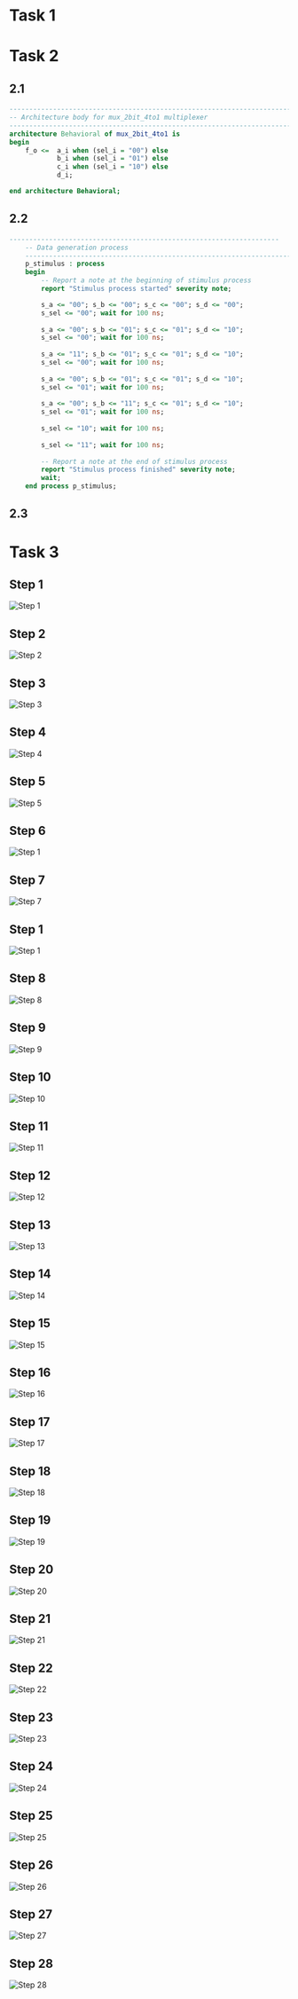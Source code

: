 # Task 1


# Task 2

## 2.1
```vhdl
------------------------------------------------------------------------
-- Architecture body for mux_2bit_4to1 multiplexer
------------------------------------------------------------------------
architecture Behavioral of mux_2bit_4to1 is
begin
    f_o <=  a_i when (sel_i = "00") else
            b_i when (sel_i = "01") else
            c_i when (sel_i = "10") else
            d_i;

end architecture Behavioral;
```

## 2.2
```vhdl
--------------------------------------------------------------------
    -- Data generation process
    --------------------------------------------------------------------
    p_stimulus : process
    begin
        -- Report a note at the beginning of stimulus process
        report "Stimulus process started" severity note;

        s_a <= "00"; s_b <= "00"; s_c <= "00"; s_d <= "00";
        s_sel <= "00"; wait for 100 ns;
        
        s_a <= "00"; s_b <= "01"; s_c <= "01"; s_d <= "10";
        s_sel <= "00"; wait for 100 ns;
        
        s_a <= "11"; s_b <= "01"; s_c <= "01"; s_d <= "10";
        s_sel <= "00"; wait for 100 ns;
        
        s_a <= "00"; s_b <= "01"; s_c <= "01"; s_d <= "10";
        s_sel <= "01"; wait for 100 ns;
        
        s_a <= "00"; s_b <= "11"; s_c <= "01"; s_d <= "10";
        s_sel <= "01"; wait for 100 ns;
        
        s_sel <= "10"; wait for 100 ns;
        
        s_sel <= "11"; wait for 100 ns;
        
        -- Report a note at the end of stimulus process
        report "Stimulus process finished" severity note;
        wait;
    end process p_stimulus;
```

## 2.3


# Task 3

## Step 1

![Step 1](https://github.com/Matej-Podany/Digital-electronics-1/blob/main/Labs/03-vivado/images/1.png "Step 1")

## Step 2

![Step 2](https://github.com/Matej-Podany/Digital-electronics-1/blob/main/Labs/03-vivado/images/2.png "Step 2")

## Step 3

![Step 3](https://github.com/Matej-Podany/Digital-electronics-1/blob/main/Labs/03-vivado/images/3.png "Step 3")

## Step 4

![Step 4](https://github.com/Matej-Podany/Digital-electronics-1/blob/main/Labs/03-vivado/images/4.png "Step 4")

## Step 5

![Step 5](https://github.com/Matej-Podany/Digital-electronics-1/blob/main/Labs/03-vivado/images/5.png "Step 5")

## Step 6

![Step 1](https://github.com/Matej-Podany/Digital-electronics-1/blob/main/Labs/03-vivado/images/6.png "Step 6")

## Step 7

![Step 7](https://github.com/Matej-Podany/Digital-electronics-1/blob/main/Labs/03-vivado/images/7.png "Step 7")

## Step 1

![Step 1](https://github.com/Matej-Podany/Digital-electronics-1/blob/main/Labs/03-vivado/images/1.png "Step 1")

## Step 8

![Step 8](https://github.com/Matej-Podany/Digital-electronics-1/blob/main/Labs/03-vivado/images/8.png "Step 8")

## Step 9

![Step 9](https://github.com/Matej-Podany/Digital-electronics-1/blob/main/Labs/03-vivado/images/9.png "Step 9")

## Step 10

![Step 10](https://github.com/Matej-Podany/Digital-electronics-1/blob/main/Labs/03-vivado/images/10.png "Step 10")

## Step 11

![Step 11](https://github.com/Matej-Podany/Digital-electronics-1/blob/main/Labs/03-vivado/images/11.png "Step 11")

## Step 12

![Step 12](https://github.com/Matej-Podany/Digital-electronics-1/blob/main/Labs/03-vivado/images/12.png "Step 12")

## Step 13

![Step 13](https://github.com/Matej-Podany/Digital-electronics-1/blob/main/Labs/03-vivado/images/13.png "Step 13")

## Step 14

![Step 14](https://github.com/Matej-Podany/Digital-electronics-1/blob/main/Labs/03-vivado/images/14.png "Step 14")

## Step 15

![Step 15](https://github.com/Matej-Podany/Digital-electronics-1/blob/main/Labs/03-vivado/images/15.png "Step 15")

## Step 16

![Step 16](https://github.com/Matej-Podany/Digital-electronics-1/blob/main/Labs/03-vivado/images/16.png "Step 16")

## Step 17

![Step 17](https://github.com/Matej-Podany/Digital-electronics-1/blob/main/Labs/03-vivado/images/17.png "Step 17")

## Step 18

![Step 18](https://github.com/Matej-Podany/Digital-electronics-1/blob/main/Labs/03-vivado/images/18.png "Step 18")

## Step 19

![Step 19](https://github.com/Matej-Podany/Digital-electronics-1/blob/main/Labs/03-vivado/images/19.png "Step 19")

## Step 20

![Step 20](https://github.com/Matej-Podany/Digital-electronics-1/blob/main/Labs/03-vivado/images/20.png "Step 20")

## Step 21

![Step 21](https://github.com/Matej-Podany/Digital-electronics-1/blob/main/Labs/03-vivado/images/21.png "Step 21")

## Step 22

![Step 22](https://github.com/Matej-Podany/Digital-electronics-1/blob/main/Labs/03-vivado/images/22.png "Step 22")

## Step 23

![Step 23](https://github.com/Matej-Podany/Digital-electronics-1/blob/main/Labs/03-vivado/images/23.png "Step 23")

## Step 24

![Step 24](https://github.com/Matej-Podany/Digital-electronics-1/blob/main/Labs/03-vivado/images/24.png "Step 24")

## Step 25

![Step 25](https://github.com/Matej-Podany/Digital-electronics-1/blob/main/Labs/03-vivado/images/25.png "Step 25")

## Step 26

![Step 26](https://github.com/Matej-Podany/Digital-electronics-1/blob/main/Labs/03-vivado/images/26.png "Step 26")

## Step 27

![Step 27](https://github.com/Matej-Podany/Digital-electronics-1/blob/main/Labs/03-vivado/images/27.png "Step 27")

## Step 28

![Step 28](https://github.com/Matej-Podany/Digital-electronics-1/blob/main/Labs/03-vivado/images/28.png "Step 28")
